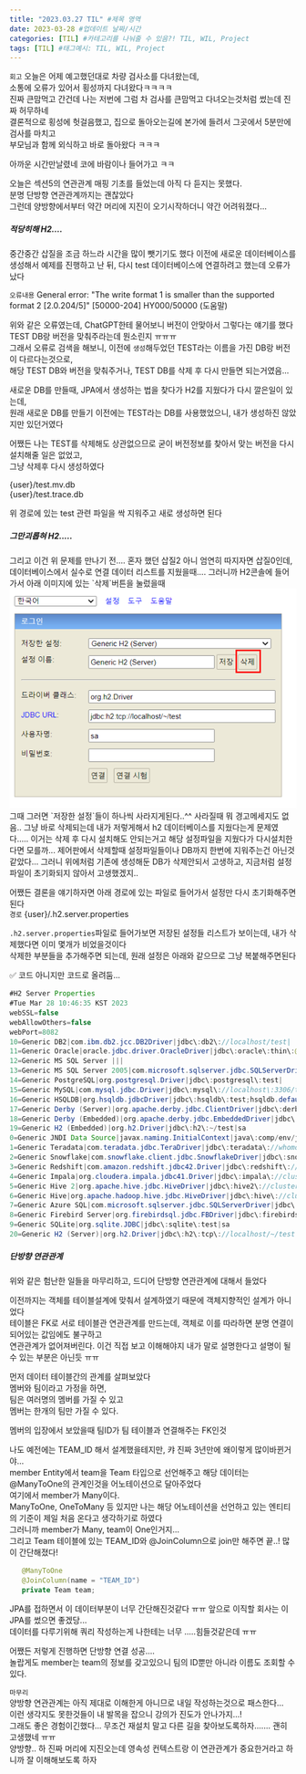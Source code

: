 ```yaml
---
title: "2023.03.27 TIL" #제목 영역
date: 2023-03-28 #업데이트 날짜/시간
categories: [TIL] #카테고리를 나눠줄 수 있음?! TIL, WIL, Project
tags: [TIL] #태그예시: TIL, WIL, Project
---
```


`회고`
오늘은 어제 예고했던대로 차량 검사소를 다녀왔는데,  
소통에 오류가 있어서 횡성까지 다녀왔다ㅋㅋㅋㅋ  
진짜 큰맘먹고 간건데 나는 저번에 그럼 차 검사를 큰맘먹고 다녀오는것처럼 썼는데 진짜 허무하네  
결론적으로 횡성에 헛걸음했고, 집으로 돌아오는길에 본가에 들려서 그곳에서 5분만에 검사를 마치고  
부모님과 함께 외식하고 바로 돌아왔다 ㅋㅋㅋ

아까운 시간만날렸네 코에 바람이나 들어가고 ㅋㅋ

오늘은 섹션5의 연관관계 매핑 기초를 들었는데 아직 다 듣지는 못했다.  
분명 단방향 연관관계까지는 괜찮았다  
그런데 양방향에서부터 약간 머리에 지진이 오기시작하더니 약간 어려워졌다...

<h5><strong>적당히해 H2....</strong></h5>
중간중간 삽질을 조금 하느라 시간을 많이 뺏기기도 했다   
이전에 새로운 데이터베이스를 생성해서 예제를 진행하고 난 뒤, 다시 test 데이터베이스에 연결하려고 했는데 오류가 났다

`오류내용` General error: "The write format 1 is smaller than the supported format 2 [2.0.204/5]" [50000-204] HY000/50000 (도움말)

위와 같은 오류였는데, ChatGPT한테 물어보니 버전이 안맞아서 그렇다는 얘기를 했다  
TEST DB랑 버전을 맞춰주라는데 뭔소린지 ㅠㅠㅠ  
그래서 오류로 검색을 해보니, 이전에 `생성`해두었던 TEST라는 이름을 가진 DB랑 버전이 다르다는것으로,  
해당 TEST DB와 버전을 맞춰주거나, TEST DB를 삭제 후 다시 만들면 되는거였음...

새로운 DB를 만들때, JPA에서 생성하는 법을 찾다가 H2를 지웠다가 다시 깔은일이 있는데,  
원래 새로운 DB를 만들기 이전에는 TEST라는 DB를 사용했었으니, 내가 생성하진 않았지만 있던거였다

어쨌든 나는 TEST를 삭제해도 상관없으므로 굳이 버전정보를 찾아서 맞는 버전을 다시 설치해줄 일은 없었고,  
그냥 삭제후 다시 생성하였다

{user}/test.mv.db  
{user}/test.trace.db

위 경로에 있는 test 관련 파일을 싹 지워주고 새로 생성하면 된다

<h5><strong>그만괴롭혀 H2.....</strong></h5>
그리고 이건 위 문제를 만나기 전.... 혼자 했던 삽질2 아니 엄연히 따지자면 삽질0인데,   
데이터베이스에서 실수로 연결 데이터 리스트를 지웠을때....   
그러니까 H2콘솔에 들어가서 아래 이미지에 있는 `삭제`버튼을 눌렀을때   
<img src="https://raw.githubusercontent.com/kim-junz/kim-junz.github.io/3531ae2cd6d6cbce80ac68aef91368afb894a91e/_posts/2023/post_img/23-03-27/01.png">   
그때 그러면 `저장한 설정`들이 하나씩 사라지게된다..^^   
사라질때 뭐 경고메세지도 없음.. 그냥 바로 삭제되는데 내가 저렇게해서 h2 데이터베이스를 지웠다는게 문제였다.....   
이거는 삭제 후 다시 설치해도 안되는거고 해당 설정파일을 지웠다가 다시설치한다면 모를까...   
제어판에서 삭제할때 설정파일들이나 DB까지 한번에 지워주는건 아닌것같았다...   
그러니 위에처럼 기존에 생성해둔 DB가 삭제안되서 고생하고, 지금처럼 설정파일이 초기화되지 않아서 고생했겠지..

어쨌든 결론을 얘기하자면 아래 경로에 있는 파일로 들어가서 설정만 다시 초기화해주면 된다  
`경로` {user}/.h2.server.properties

`.h2.server.properties`파일로 들어가보면 저장된 설정들 리스트가 보이는데, 내가 삭제했다면 이미 몇개가 비었을것이다  
삭제한 부분들을 추가해주면 되는데, 원래 설정은 아래와 같으므로 그냥 복붙해주면된다

✅ 코드 아니지만 코드로 올려둠...

```java
#H2 Server Properties
#Tue Mar 28 10:46:35 KST 2023
webSSL=false
webAllowOthers=false
webPort=8082
10=Generic DB2|com.ibm.db2.jcc.DB2Driver|jdbc\:db2\://localhost/test|
11=Generic Oracle|oracle.jdbc.driver.OracleDriver|jdbc\:oracle\:thin\:@localhost\:1521\:XE|sa
12=Generic MS SQL Server |||
13=Generic MS SQL Server 2005|com.microsoft.sqlserver.jdbc.SQLServerDriver|jdbc\:sqlserver\://localhost;DatabaseName\=test|sa
14=Generic PostgreSQL|org.postgresql.Driver|jdbc\:postgresql\:test|
15=Generic MySQL|com.mysql.jdbc.Driver|jdbc\:mysql\://localhost\:3306/test|
16=Generic HSQLDB|org.hsqldb.jdbcDriver|jdbc\:hsqldb\:test;hsqldb.default_table_type\=cached|sa
17=Generic Derby (Server)|org.apache.derby.jdbc.ClientDriver|jdbc\:derby\://localhost\:1527/test;create\=true|sa
18=Generic Derby (Embedded)|org.apache.derby.jdbc.EmbeddedDriver|jdbc\:derby\:test;create\=true|sa
19=Generic H2 (Embedded)|org.h2.Driver|jdbc\:h2\:~/test|sa
0=Generic JNDI Data Source|javax.naming.InitialContext|java\:comp/env/jdbc/Test|sa
1=Generic Teradata|com.teradata.jdbc.TeraDriver|jdbc\:teradata\://whomooz/|
2=Generic Snowflake|com.snowflake.client.jdbc.SnowflakeDriver|jdbc\:snowflake\://accountName.snowflakecomputing.com|
3=Generic Redshift|com.amazon.redshift.jdbc42.Driver|jdbc\:redshift\://endpoint\:5439/database|
4=Generic Impala|org.cloudera.impala.jdbc41.Driver|jdbc\:impala\://clustername\:21050/default|
5=Generic Hive 2|org.apache.hive.jdbc.HiveDriver|jdbc\:hive2\://clustername\:10000/default|
6=Generic Hive|org.apache.hadoop.hive.jdbc.HiveDriver|jdbc\:hive\://clustername\:10000/default|
7=Generic Azure SQL|com.microsoft.sqlserver.jdbc.SQLServerDriver|jdbc\:sqlserver\://name.database.windows.net\:1433|
8=Generic Firebird Server|org.firebirdsql.jdbc.FBDriver|jdbc\:firebirdsql\:localhost\:c\:/temp/firebird/test|sysdba
9=Generic SQLite|org.sqlite.JDBC|jdbc\:sqlite\:test|sa
20=Generic H2 (Server)|org.h2.Driver|jdbc\:h2\:tcp\://localhost/~/test|sa
```

<h5><strong>단방향 연관관계</strong></h5>
위와 같은 험난한 일들을 마무리하고, 드디어 단방향 연관관계에 대해서 들었다

이전까지는 객체를 테이블설계에 맞춰서 설계하였기 때문에 객체지향적인 설계가 아니었다  
테이블은 FK로 서로 테이블관 연관관계를 만드는데, 객체로 이를 따라하면 분명 연결이 되어있는 값임에도 불구하고  
연관관계가 없어져버린다. 이건 직접 보고 이해해야지 내가 말로 설명한다고 설명이 될 수 있는 부분은 아닌듯 ㅠㅠ

먼저 데이터 테이블간의 관계를 살펴보았다  
멤버와 팀이라고 가정을 하면,  
팀은 여러명의 멤버를 가질 수 있고  
멤버는 한개의 팀만 가질 수 있다.

멤버의 입장에서 보았을때 팀ID가 팀 테이블과 연결해주는 FK인것

나도 예전에는 TEAM_ID 해서 설계했을테지만, 캬 진짜 3년만에 왜이렇게 많이바뀐거야...  
member Entity에서 team을 Team 타입으로 선언해주고 해당 데이터는 @ManyToOne의 관계인것을 어노테이션으로 달아주었다  
여기에서 member가 Many이다.  
ManyToOne, OneToMany 등 있지만 나는 해당 어노테이션을 선언하고 있는 엔티티의 기준이 제일 처음 온다고 생각하기로 하였다  
그러니까 member가 Many, team이 One인거지...  
그리고 Team 테이블에 있는 TEAM_ID와 @JoinColumn으로 join만 해주면 끝..! 많이 간단해졌다!

```java
   @ManyToOne
   @JoinColumn(name = "TEAM_ID")
   private Team team;
```

JPA를 접하면서 이 데이터부분이 너무 간단해진것같다 ㅠㅠ 앞으로 이직할 회사는 이 JPA를 썼으면 좋겠당...  
데이터를 다루기위해 쿼리 작성하는게 나한테는 너무 .....힘들것같은데 ㅠㅠ

어쨌든 저렇게 진행하면 단방향 연결 성공....  
놀랍게도 member는 team의 정보를 갖고있으니 팀의 ID뿐만 아니라 이름도 조회할 수 있다.

`마무리`  
양방향 연관관계는 아직 제대로 이해한게 아니므로 내일 작성하는것으로 패스한다...  
이런 생각지도 못한것들이 내 발목을 잡으니 강의가 진도가 안나가지...!  
그래도 좋은 경험이긴했다... 무조건 재설치 말고 다른 길을 찾아보도록하자....... 괜히 고생했네 ㅠㅠ  
양방향.. 하 진짜 머리에 지진오는데 영속성 컨텍스트랑 이 연관관계가 중요한거라고 하니까 잘 이해해보도록 하자
